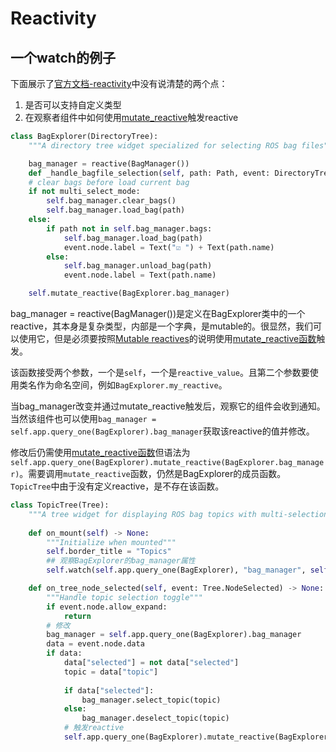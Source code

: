 # Reactivity
## 一个watch的例子

下面展示了[官方文档-reactivity](https://textual.textualize.io/guide/reactivity/#reactivity)中没有说清楚的两个点：
1. 是否可以支持自定义类型
2. 在观察者组件中如何使用[mutate_reactive](https://textual.textualize.io/api/dom_node/#textual.dom.DOMNode.mutate_reactive)触发reactive

```python
class BagExplorer(DirectoryTree):
    """A directory tree widget specialized for selecting ROS bag files"""

    bag_manager = reactive(BagManager())
    def _handle_bagfile_selection(self, path: Path, event: DirectoryTree.NodeSelected,multi_select_mode:bool ) -> None:
    # clear bags before load current bag
    if not multi_select_mode:
        self.bag_manager.clear_bags()
        self.bag_manager.load_bag(path)
    else:
        if path not in self.bag_manager.bags:
            self.bag_manager.load_bag(path)
            event.node.label = Text("☑️ ") + Text(path.name)
        else:
            self.bag_manager.unload_bag(path)
            event.node.label = Text(path.name)

    self.mutate_reactive(BagExplorer.bag_manager)  
```
bag_manager = reactive(BagManager())是定义在BagExplorer类中的一个reactive，其本身是复杂类型，内部是一个字典，是mutable的。很显然，我们可以使用它，但是必须要按照[Mutable reactives](https://textual.textualize.io/guide/reactivity/#mutable-reactives)的说明使用[mutate_reactive函数](https://textual.textualize.io/api/dom_node/#textual.dom.DOMNode.mutate_reactive)触发。

该函数接受两个参数，一个是`self`，一个是`reactive_value`。且第二个参数要使用类名作为命名空间，例如`BagExplorer.my_reactive`。

当bag_manager改变并通过mutate_reactive触发后，观察它的组件会收到通知。当然该组件也可以使用`bag_manager = self.app.query_one(BagExplorer).bag_manager`获取该reactive的值并修改。

修改后仍需使用[mutate_reactive函数](https://textual.textualize.io/api/dom_node/#textual.dom.DOMNode.mutate_reactive)但语法为`self.app.query_one(BagExplorer).mutate_reactive(BagExplorer.bag_manager)`。需要调用`mutate_reactive`函数，仍然是BagExplorer的成员函数。`TopicTree`中由于没有定义reactive，是不存在该函数。

```python
class TopicTree(Tree):
    """A tree widget for displaying ROS bag topics with multi-selection capability"""
    
    def on_mount(self) -> None:
        """Initialize when mounted"""
        self.border_title = "Topics"
        ## 观察BagExplorer的bag_manager属性
        self.watch(self.app.query_one(BagExplorer), "bag_manager", self.handle_bag_manager_change)

    def on_tree_node_selected(self, event: Tree.NodeSelected) -> None:
        """Handle topic selection toggle"""
        if event.node.allow_expand:
            return
        # 修改
        bag_manager = self.app.query_one(BagExplorer).bag_manager
        data = event.node.data
        if data:
            data["selected"] = not data["selected"]
            topic = data["topic"]
            
            if data["selected"]:
                bag_manager.select_topic(topic)
            else:
                bag_manager.deselect_topic(topic)
            # 触发reactive
            self.app.query_one(BagExplorer).mutate_reactive(BagExplorer.bag_manager)
```
